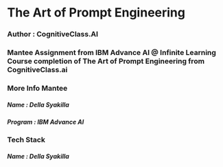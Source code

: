# The Art of Prompt Engineering
### Author : CognitiveClass.AI

### Mantee Assignment from IBM Advance AI @ Infinite Learning Course completion of The Art of Prompt Engineering from CognitiveClass.ai

### More Info Mantee
##### Name : Della Syakilla
##### Program : IBM Advance AI

### Tech Stack
##### Name : Della Syakilla



